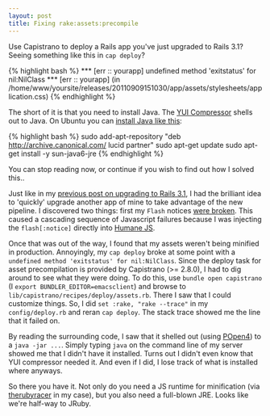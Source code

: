 ```yaml
---
layout: post
title: Fixing rake:assets:precompile
---
```


Use Capistrano to deploy a Rails app you've just upgraded to Rails
3.1? Seeing something like this in `cap deploy`?

{% highlight bash %}
*** [err :: yourapp] undefined method 'exitstatus' for nil:NilClass
*** [err :: yourapp] (in /home/www/yoursite/releases/20110909151030/app/assets/stylesheets/application.css)
{% endhighlight %}

The short of it is that you need to install Java. The [YUI
Compressor](http://developer.yahoo.com/yui/compressor)
shells out to Java. On Ubuntu you can [install Java like
this](https://help.ubuntu.com/community/Java):

{% highlight bash %}
sudo add-apt-repository "deb http://archive.canonical.com/ lucid partner"
sudo apt-get update
sudo apt-get install -y sun-java6-jre
{% endhighlight %}

You can stop reading now, or continue if you wish to find out how I
solved this..

Just like in my [previous post on upgrading to Rails
3.1](/2011/09/02/rails-3.1-assets.html), I had the brilliant idea to
'quickly' upgrade another app of mine to take advantage of the new
pipeline. I discovered two things: first my `Flash` notices [were
broken](http://stackoverflow.com/questions/6170063/flash-deletenotice-not-working-in-rails-3-1-rc). This
caused a cascading sequence of Javascript failures because I was
injecting the `flash[:notice]` directly into [Humane
JS](https://github.com/wavded/humane-js).

Once that was out of the way, I found that my assets weren't being
minified in production. Annoyingly, my `cap deploy` broke at some
point with a `undefined method 'exitstatus' for nil:NilClass`. Since
the deploy task for asset precompilation is provided by Capistrano (>=
2.8.0), I had to dig around to see what they were doing. To do this,
use `bundle open capistrano` (I `export BUNDLER_EDITOR=emacsclient`)
and browse to `lib/capistrano/recipes/deploy/assets.rb`. There I saw
that I could customize things. So, I did `set :rake, "rake --trace"`
in my `config/deploy.rb` and reran `cap deploy`. The stack trace
showed me the line that it failed on.

By reading the surrounding code, I saw that it shelled out (using
[POpen4](http://popen4.rubyforge.org/)) to a `java -jar ...`. Simply
typing `java` on the command line of my server showed me that I didn't
have it installed. Turns out I didn't even know that YUI compressor
needed it. And even if I did, I lose track of what is installed where
anyways.

So there you have it. Not only do you need a JS runtime for
minification (via
[therubyracer](https://github.com/cowboyd/therubyracer) in my case),
but you also need a full-blown JRE. Looks like we're half-way to
JRuby.
